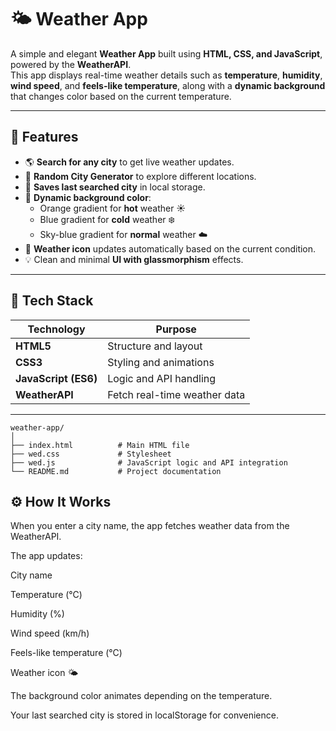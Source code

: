 # 🌤️ Weather App

A simple and elegant **Weather App** built using **HTML, CSS, and JavaScript**, powered by the **WeatherAPI**.  
This app displays real-time weather details such as **temperature**, **humidity**, **wind speed**, and **feels-like temperature**, along with a **dynamic background** that changes color based on the current temperature.

---

## 🚀 Features

- 🌎 **Search for any city** to get live weather updates.  
- 🔄 **Random City Generator** to explore different locations.  
- 💾 **Saves last searched city** in local storage.  
- 🎨 **Dynamic background color**:
  - Orange gradient for **hot** weather ☀️  
  - Blue gradient for **cold** weather ❄️  
  - Sky-blue gradient for **normal** weather ☁️  
- 🌇 **Weather icon** updates automatically based on the current condition.  
- 💡 Clean and minimal **UI with glassmorphism** effects.

---

## 🧠 Tech Stack

| Technology | Purpose |
|-------------|----------|
| **HTML5** | Structure and layout |
| **CSS3** | Styling and animations |
| **JavaScript (ES6)** | Logic and API handling |
| **WeatherAPI** | Fetch real-time weather data |

---
```
weather-app/
│
├── index.html          # Main HTML file
├── wed.css             # Stylesheet
├── wed.js              # JavaScript logic and API integration
└── README.md           # Project documentation
```

## ⚙️ How It Works

When you enter a city name, the app fetches weather data from the WeatherAPI.

The app updates:

City name

Temperature (°C)

Humidity (%)

Wind speed (km/h)

Feels-like temperature (°C)

Weather icon 🌤️

The background color animates depending on the temperature.

Your last searched city is stored in localStorage for convenience.
